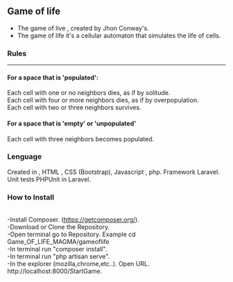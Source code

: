 <h2>Game of life</h2>

<ul>
<li>The game of live , created by Jhon Conway's.</li>
<li>The game of life it's a cellular automaton that simulates the life of cells.</li>
</ul>

<h3>Rules</h3>
<hr>
<h4>For a space that is 'populated':</h4>
<p>Each cell with one or no neighbors dies, as if by solitude.
<br>Each cell with four or more neighbors dies, as if by overpopulation.
<br>Each cell with two or three neighbors survives.</p>
<h4>For a space that is 'empty' or 'unpopulated'</h4>
<p>Each cell with three neighbors becomes populated.</p>

<h3>Lenguage</h3>
Created in , HTML , CSS (Bootstrap), Javascript , php. Framework Laravel.
Unit tests PHPUnit in Laravel.

<h3>How to Install</h3>



<br>-Install Composer. (https://getcomposer.org/).
<br>-Download or Clone the Repository.
<br>-Open terminal go to Repository. Example cd Game_OF_LIFE_MAGMA/gameoflife
<br>-In terminal run "composer install".
<br>-In terminal run "php artisan serve".
<br>-In the explorer (mozilla,chrome,etc..). Open URL.  http://localhost:8000/StartGame.
